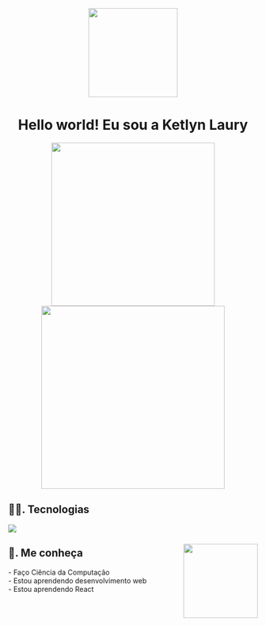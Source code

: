 <div align="center">
<img height="180" src="https://media.giphy.com/media/v1.Y2lkPTc5MGI3NjExM2x5d2JzaDhvMTRwd2Vib2dubWlqMmplbGdqcXNteXZqOXM5eHMyaiZlcD12MV9pbnRlcm5hbF9naWZfYnlfaWQmY3Q9Zw/57nf4oyyMmZ2L9QqJN/giphy.gif" />
<div>
  
<h1> Hello world! Eu sou a Ketlyn Laury</h1>

<img width="330" src="https://github-readme-stats.vercel.app/api/top-langs/?username=KetlynLaury&layout=compact&theme=radical" />
<img width="370" src="https://github-readme-stats.vercel.app/api?username=KetlynLaury&show_icons=true&theme=radical" />

<h2 align="left">👩‍💻. Tecnologias</h2>
<p align="left">
    <img src="https://skillicons.dev/icons?i=html,css,javascript,react" />
</p>

###
<img align="right" height="150" src="https://media.giphy.com/media/v1.Y2lkPTc5MGI3NjExbzR2ZXF0MHdnYjAxbDhoZzNyZnAzbnlhdzE5eWM3dm8xNnBjODRnNSZlcD12MV9pbnRlcm5hbF9naWZfYnlfaWQmY3Q9Zw/6FxJBpNTBgWdJCXKD4/giphy.gif"/>

###
<h2 align="left"> 📰. Me conheça </h2>
<p align="left">- Faço Ciência da Computação
<br>- Estou aprendendo desenvolvimento  web
<br>- Estou aprendendo React </p>

